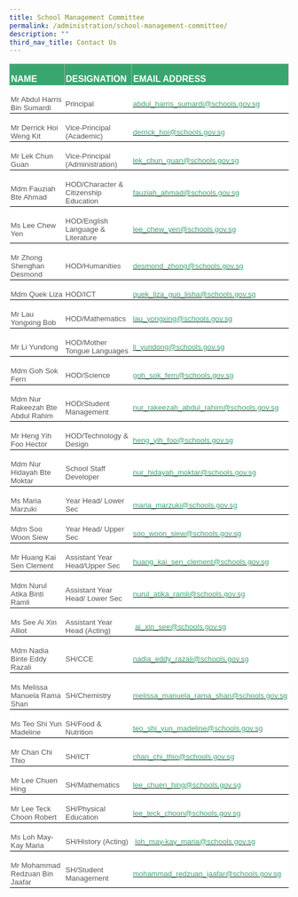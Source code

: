 ```yaml
---
title: School Management Committee
permalink: /administration/school-management-committee/
description: ""
third_nav_title: Contact Us
---
```

  
<table class="MsoNormalTable" border="1" cellspacing="0" cellpadding="0" width="605" style="background:white;border-collapse:collapse;mso-table-layout-alt:fixed;
 border:none;mso-border-alt:solid #AAAAAA .75pt;mso-yfti-tbllook:1184;
 mso-padding-alt:0in 0in 0in 0in"><tbody><tr style="mso-yfti-irow:0;mso-yfti-firstrow:yes"><td width="203" style="width:152.6pt;border:solid #AAAAAA 1.0pt;border-bottom:
  none;mso-border-top-alt:solid #AAAAAA .75pt;mso-border-left-alt:solid #AAAAAA .75pt;
  mso-border-right-alt:solid #AAAAAA .75pt;background:#3AA66F;padding:1.5pt 1.5pt 1.5pt 1.5pt"><p class="MsoNormal" style="margin-bottom:0in;line-height:normal"><b><span style="font-family:&quot;Arial&quot;,sans-serif;mso-fareast-font-family:&quot;Times New Roman&quot;;
  color:white;text-transform:uppercase">NAME</span></b></p></td><td width="174" style="width:130.5pt;border-top:solid #AAAAAA 1.0pt;border-left:
  none;border-bottom:none;border-right:solid #AAAAAA 1.0pt;mso-border-left-alt:
  solid #AAAAAA .75pt;mso-border-top-alt:solid #AAAAAA .75pt;mso-border-left-alt:
  solid #AAAAAA .75pt;mso-border-right-alt:solid #AAAAAA .75pt;background:#3AA66F;
  padding:1.5pt 1.5pt 1.5pt 1.5pt"><p class="MsoNormal" style="margin-bottom:0in;line-height:normal"><b><span style="font-family:&quot;Arial&quot;,sans-serif;mso-fareast-font-family:&quot;Times New Roman&quot;;
  color:white;text-transform:uppercase">DESIGNATION</span></b></p></td><td width="228" style="width:171.0pt;border-top:solid #AAAAAA 1.0pt;border-left:
  none;border-bottom:none;border-right:solid #AAAAAA 1.0pt;mso-border-left-alt:
  solid #AAAAAA .75pt;mso-border-top-alt:solid #AAAAAA .75pt;mso-border-left-alt:
  solid #AAAAAA .75pt;mso-border-right-alt:solid #AAAAAA .75pt;background:#3AA66F;
  padding:1.5pt 1.5pt 1.5pt 1.5pt"><p class="MsoNormal" style="margin-bottom:0in;line-height:normal"><b><span style="font-family:&quot;Arial&quot;,sans-serif;mso-fareast-font-family:&quot;Times New Roman&quot;;
  color:white;text-transform:uppercase">EMAIL ADDRESS</span></b></p></td></tr><tr style="mso-yfti-irow:1"><td width="203" style="width:152.6pt;border:none;border-bottom:solid black 1.0pt;
  mso-border-bottom-alt:solid black .5pt;padding:1.5pt 1.5pt 1.5pt 1.5pt"><p class="MsoNormal" style="margin-bottom:0in;line-height:normal"><span style="font-size:10.0pt;font-family:&quot;Arial&quot;,sans-serif;mso-fareast-font-family:
  &quot;Times New Roman&quot;;color:#565656">Mr Abdul Harris Bin Sumardi</span></p></td><td width="174" style="width:130.5pt;border:none;border-bottom:solid black 1.0pt;
  mso-border-bottom-alt:solid black .5pt;padding:1.5pt 1.5pt 1.5pt 1.5pt"><p class="MsoNormal" style="margin-bottom:0in;line-height:normal"><span style="font-size:10.0pt;font-family:&quot;Arial&quot;,sans-serif;mso-fareast-font-family:
  &quot;Times New Roman&quot;;color:#565656">Principal</span></p></td><td width="228" style="width:171.0pt;border:none;border-bottom:solid black 1.0pt;
  mso-border-bottom-alt:solid black .5pt;padding:1.5pt 1.5pt 1.5pt 1.5pt"><p class="MsoNormal" style="margin-bottom:0in;line-height:normal"><span style="font-size:10.0pt;color:black;mso-color-alt:windowtext"><a href="mailto:abdul_harris_sumardi@schools.gov.sg"><span style="font-family:
  &quot;Arial&quot;,sans-serif;mso-fareast-font-family:&quot;Times New Roman&quot;;color:#3AA66F">abdul_harris_sumardi@schools.gov.sg</span></a></span><span style="font-size:10.0pt;font-family:&quot;Arial&quot;,sans-serif;mso-fareast-font-family:
  &quot;Times New Roman&quot;;color:#565656"></span></p></td></tr><tr style="mso-yfti-irow:2"><td width="203" style="width:152.6pt;border:none;border-bottom:solid black 1.0pt;
  mso-border-top-alt:solid black .5pt;mso-border-top-alt:solid black .5pt;
  mso-border-bottom-alt:solid black .5pt;padding:1.5pt 1.5pt 1.5pt 1.5pt"><p class="MsoNormal" style="margin-bottom:0in;line-height:normal"><span style="font-size:10.0pt;font-family:&quot;Arial&quot;,sans-serif;mso-fareast-font-family:
  &quot;Times New Roman&quot;;color:#565656">Mr Derrick Hoi Weng Kit&nbsp;</span></p></td><td width="174" style="width:130.5pt;border:none;border-bottom:solid black 1.0pt;
  mso-border-top-alt:solid black .5pt;mso-border-top-alt:solid black .5pt;
  mso-border-bottom-alt:solid black .5pt;padding:1.5pt 1.5pt 1.5pt 1.5pt"><p class="MsoNormal" style="margin-bottom:0in;line-height:normal"><span style="font-size:10.0pt;font-family:&quot;Arial&quot;,sans-serif;mso-fareast-font-family:
  &quot;Times New Roman&quot;;color:#565656">Vice-Principal (Academic)</span></p></td><td width="228" style="width:171.0pt;border:none;border-bottom:solid black 1.0pt;
  mso-border-top-alt:solid black .5pt;mso-border-top-alt:solid black .5pt;
  mso-border-bottom-alt:solid black .5pt;padding:1.5pt 1.5pt 1.5pt 1.5pt"><p class="MsoNormal" style="margin-bottom:0in;line-height:normal"><span style="font-size:10.0pt;color:black;mso-color-alt:windowtext"><a href="mailto:derrick_hoi@schools.gov.sg"><span style="font-family:&quot;Arial&quot;,sans-serif;
  mso-fareast-font-family:&quot;Times New Roman&quot;;color:#3AA66F">derrick_hoi@schools.gov.sg</span></a></span><span style="font-size:10.0pt;font-family:&quot;Arial&quot;,sans-serif;mso-fareast-font-family:
  &quot;Times New Roman&quot;;color:#565656">&nbsp;</span></p></td></tr><tr style="mso-yfti-irow:3"><td width="203" style="width:152.6pt;border:none;border-bottom:solid black 1.0pt;
  mso-border-top-alt:solid black .5pt;mso-border-top-alt:solid black .5pt;
  mso-border-bottom-alt:solid black .5pt;padding:1.5pt 1.5pt 1.5pt 1.5pt"><p class="MsoNormal" style="margin-bottom:0in;line-height:normal"><span style="font-size:10.0pt;font-family:&quot;Arial&quot;,sans-serif;mso-fareast-font-family:
  &quot;Times New Roman&quot;;color:#565656">Mr Lek Chun Guan&nbsp;</span></p></td><td width="174" style="width:130.5pt;border:none;border-bottom:solid black 1.0pt;
  mso-border-top-alt:solid black .5pt;mso-border-top-alt:solid black .5pt;
  mso-border-bottom-alt:solid black .5pt;padding:1.5pt 1.5pt 1.5pt 1.5pt"><p class="MsoNormal" style="margin-bottom:0in;line-height:normal"><span style="font-size:10.0pt;font-family:&quot;Arial&quot;,sans-serif;mso-fareast-font-family:
  &quot;Times New Roman&quot;;color:#565656">Vice-Principal (Administration)</span></p></td><td width="228" style="width:171.0pt;border:none;border-bottom:solid black 1.0pt;
  mso-border-top-alt:solid black .5pt;mso-border-top-alt:solid black .5pt;
  mso-border-bottom-alt:solid black .5pt;padding:1.5pt 1.5pt 1.5pt 1.5pt"><p class="MsoNormal" style="margin-bottom:0in;line-height:normal"><span style="font-size:10.0pt;color:black;mso-color-alt:windowtext"><a href="mailto:lek_chun_guan@schools.gov.sg"><span style="font-family:&quot;Arial&quot;,sans-serif;
  mso-fareast-font-family:&quot;Times New Roman&quot;;color:#3AA66F">lek_chun_guan@schools.gov.sg</span></a></span><span style="font-size:10.0pt;font-family:&quot;Arial&quot;,sans-serif;mso-fareast-font-family:
  &quot;Times New Roman&quot;;color:#565656"></span></p></td></tr><tr style="mso-yfti-irow:4"><td width="203" style="width:152.6pt;border:none;border-bottom:solid black 1.0pt;
  mso-border-top-alt:solid black .5pt;mso-border-top-alt:solid black .5pt;
  mso-border-bottom-alt:solid black .5pt;padding:1.5pt 1.5pt 1.5pt 1.5pt"><p class="MsoNormal" style="margin-bottom:0in;line-height:normal"><span style="font-size:10.0pt;font-family:&quot;Arial&quot;,sans-serif;mso-fareast-font-family:
  &quot;Times New Roman&quot;;color:#565656">Mdm Fauziah Bte Ahmad</span></p></td><td width="174" style="width:130.5pt;border:none;border-bottom:solid black 1.0pt;
  mso-border-top-alt:solid black .5pt;mso-border-top-alt:solid black .5pt;
  mso-border-bottom-alt:solid black .5pt;padding:1.5pt 1.5pt 1.5pt 1.5pt"><p class="MsoNormal" style="margin-bottom:0in;line-height:normal"><span style="font-size:10.0pt;font-family:&quot;Arial&quot;,sans-serif;mso-fareast-font-family:
  &quot;Times New Roman&quot;;color:#565656">HOD/Character &amp; Citizenship Education</span></p></td><td width="228" style="width:171.0pt;border:none;border-bottom:solid black 1.0pt;
  mso-border-top-alt:solid black .5pt;mso-border-top-alt:solid black .5pt;
  mso-border-bottom-alt:solid black .5pt;padding:1.5pt 1.5pt 1.5pt 1.5pt"><p class="MsoNormal" style="margin-bottom:0in;line-height:normal"><span style="font-size:10.0pt;color:black;mso-color-alt:windowtext"><a href="mailto:fauziah_ahmad@schools.gov.sg"><span style="font-family:&quot;Arial&quot;,sans-serif;
  mso-fareast-font-family:&quot;Times New Roman&quot;;color:#3AA66F">fauziah_ahmad@schools.gov.sg</span></a></span><span style="font-size:10.0pt;font-family:&quot;Arial&quot;,sans-serif;mso-fareast-font-family:
  &quot;Times New Roman&quot;;color:#565656"></span></p></td></tr><tr style="mso-yfti-irow:5"><td width="203" style="width:152.6pt;border:none;border-bottom:solid black 1.0pt;
  mso-border-top-alt:solid black .5pt;mso-border-top-alt:solid black .5pt;
  mso-border-bottom-alt:solid black .5pt;padding:1.5pt 1.5pt 1.5pt 1.5pt"><p class="MsoNormal" style="margin-bottom:0in;line-height:normal"><span style="font-size:10.0pt;font-family:&quot;Arial&quot;,sans-serif;mso-fareast-font-family:
  &quot;Times New Roman&quot;;color:#565656">Ms Lee Chew Yen</span></p></td><td width="174" style="width:130.5pt;border:none;border-bottom:solid black 1.0pt;
  mso-border-top-alt:solid black .5pt;mso-border-top-alt:solid black .5pt;
  mso-border-bottom-alt:solid black .5pt;padding:1.5pt 1.5pt 1.5pt 1.5pt"><p class="MsoNormal" style="margin-bottom:0in;line-height:normal"><span style="font-size:10.0pt;font-family:&quot;Arial&quot;,sans-serif;mso-fareast-font-family:
  &quot;Times New Roman&quot;;color:#565656">HOD/English Language &amp; Literature</span></p></td><td width="228" style="width:171.0pt;border:none;border-bottom:solid black 1.0pt;
  mso-border-top-alt:solid black .5pt;mso-border-top-alt:solid black .5pt;
  mso-border-bottom-alt:solid black .5pt;padding:1.5pt 1.5pt 1.5pt 1.5pt"><p class="MsoNormal" style="margin-bottom:0in;line-height:normal"><span style="font-size:10.0pt;color:black;mso-color-alt:windowtext"><a href="mailto:lee_chew_yen@schools.gov.sg"><span style="font-family:&quot;Arial&quot;,sans-serif;
  mso-fareast-font-family:&quot;Times New Roman&quot;;color:#3AA66F">lee_chew_yen@schools.gov.sg</span></a></span><span style="font-size:10.0pt;font-family:&quot;Arial&quot;,sans-serif;mso-fareast-font-family:
  &quot;Times New Roman&quot;;color:#565656"></span></p></td></tr><tr style="mso-yfti-irow:6"><td width="203" style="width:152.6pt;border:none;border-bottom:solid black 1.0pt;
  mso-border-top-alt:solid black .5pt;mso-border-top-alt:solid black .5pt;
  mso-border-bottom-alt:solid black .5pt;padding:1.5pt 1.5pt 1.5pt 1.5pt"><p class="MsoNormal" style="margin-bottom:0in;line-height:normal"><span style="font-size:10.0pt;font-family:&quot;Arial&quot;,sans-serif;mso-fareast-font-family:
  &quot;Times New Roman&quot;;color:#565656">Mr Zhong Shenghan Desmond</span></p></td><td width="174" style="width:130.5pt;border:none;border-bottom:solid black 1.0pt;
  mso-border-top-alt:solid black .5pt;mso-border-top-alt:solid black .5pt;
  mso-border-bottom-alt:solid black .5pt;padding:1.5pt 1.5pt 1.5pt 1.5pt"><p class="MsoNormal" style="margin-bottom:0in;line-height:normal"><span style="font-size:10.0pt;font-family:&quot;Arial&quot;,sans-serif;mso-fareast-font-family:
  &quot;Times New Roman&quot;;color:#565656">HOD/Humanities</span></p></td><td width="228" style="width:171.0pt;border:none;border-bottom:solid black 1.0pt;
  mso-border-top-alt:solid black .5pt;mso-border-top-alt:solid black .5pt;
  mso-border-bottom-alt:solid black .5pt;padding:1.5pt 1.5pt 1.5pt 1.5pt"><p class="MsoNormal" style="margin-bottom:0in;line-height:normal"><span style="font-size:10.0pt;color:black;mso-color-alt:windowtext"><a href="mailto:desmond_zhong@schools.gov.sg"><span style="font-family:&quot;Arial&quot;,sans-serif;
  mso-fareast-font-family:&quot;Times New Roman&quot;;color:#3AA66F">desmond_zhong@schools.gov.sg</span></a></span><span style="font-size:10.0pt;font-family:&quot;Arial&quot;,sans-serif;mso-fareast-font-family:
  &quot;Times New Roman&quot;;color:#565656"></span></p></td></tr><tr style="mso-yfti-irow:7"><td width="203" style="width:152.6pt;border:none;border-bottom:solid black 1.0pt;
  mso-border-top-alt:solid black .5pt;mso-border-top-alt:solid black .5pt;
  mso-border-bottom-alt:solid black .5pt;padding:1.5pt 1.5pt 1.5pt 1.5pt"><p class="MsoNormal" style="margin-bottom:0in;line-height:normal"><span style="font-size:10.0pt;font-family:&quot;Arial&quot;,sans-serif;mso-fareast-font-family:
  &quot;Times New Roman&quot;;color:#565656">Mdm Quek Liza</span></p></td><td width="174" style="width:130.5pt;border:none;border-bottom:solid black 1.0pt;
  mso-border-top-alt:solid black .5pt;mso-border-top-alt:solid black .5pt;
  mso-border-bottom-alt:solid black .5pt;padding:1.5pt 1.5pt 1.5pt 1.5pt"><p class="MsoNormal" style="margin-bottom:0in;line-height:normal"><span style="font-size:10.0pt;font-family:&quot;Arial&quot;,sans-serif;mso-fareast-font-family:
  &quot;Times New Roman&quot;;color:#565656">HOD/ICT</span></p></td><td width="228" style="width:171.0pt;border:none;border-bottom:solid black 1.0pt;
  mso-border-top-alt:solid black .5pt;mso-border-top-alt:solid black .5pt;
  mso-border-bottom-alt:solid black .5pt;padding:1.5pt 1.5pt 1.5pt 1.5pt"><p class="MsoNormal" style="margin-bottom:0in;line-height:normal"><span style="font-size:10.0pt;color:black;mso-color-alt:windowtext"><a href="mailto:quek_liza_guo_lisha@schools.gov.sg"><span style="font-family:
  &quot;Arial&quot;,sans-serif;mso-fareast-font-family:&quot;Times New Roman&quot;;color:#3AA66F">quek_liza_guo_lisha@schools.gov.sg</span></a></span><span style="font-size:10.0pt;font-family:&quot;Arial&quot;,sans-serif;mso-fareast-font-family:
  &quot;Times New Roman&quot;;color:#565656"></span></p></td></tr><tr style="mso-yfti-irow:8"><td width="203" style="width:152.6pt;border:none;border-bottom:solid black 1.0pt;
  mso-border-top-alt:solid black .5pt;mso-border-top-alt:solid black .5pt;
  mso-border-bottom-alt:solid black .5pt;padding:1.5pt 1.5pt 1.5pt 1.5pt"><p class="MsoNormal" style="margin-bottom:0in;line-height:normal"><span style="font-size:10.0pt;font-family:&quot;Arial&quot;,sans-serif;mso-fareast-font-family:
  &quot;Times New Roman&quot;;color:#565656">Mr Lau Yongxing&nbsp;Bob</span></p></td><td width="174" style="width:130.5pt;border:none;border-bottom:solid black 1.0pt;
  mso-border-top-alt:solid black .5pt;mso-border-top-alt:solid black .5pt;
  mso-border-bottom-alt:solid black .5pt;padding:1.5pt 1.5pt 1.5pt 1.5pt"><p class="MsoNormal" style="margin-bottom:0in;line-height:normal"><span style="font-size:10.0pt;font-family:&quot;Arial&quot;,sans-serif;mso-fareast-font-family:
  &quot;Times New Roman&quot;;color:#565656">HOD/Mathematics</span></p></td><td width="228" style="width:171.0pt;border:none;border-bottom:solid black 1.0pt;
  mso-border-top-alt:solid black .5pt;mso-border-top-alt:solid black .5pt;
  mso-border-bottom-alt:solid black .5pt;padding:1.5pt 1.5pt 1.5pt 1.5pt"><p class="MsoNormal" style="margin-bottom:0in;line-height:normal"><span style="font-size:10.0pt;color:black;mso-color-alt:windowtext"><a href="mailto:lau_yongxing@schools.gov.sg"><span style="font-family:&quot;Arial&quot;,sans-serif;
  mso-fareast-font-family:&quot;Times New Roman&quot;;color:#3AA66F">lau_yongxing@schools.gov.sg</span></a></span><span style="font-size:10.0pt;font-family:&quot;Arial&quot;,sans-serif;mso-fareast-font-family:
  &quot;Times New Roman&quot;;color:#565656"></span></p></td></tr><tr style="mso-yfti-irow:9"><td width="203" style="width:152.6pt;border:none;border-bottom:solid black 1.0pt;
  mso-border-top-alt:solid black .5pt;mso-border-top-alt:solid black .5pt;
  mso-border-bottom-alt:solid black .5pt;padding:1.5pt 1.5pt 1.5pt 1.5pt"><p class="MsoNormal" style="margin-bottom:0in;line-height:normal"><span style="font-size:10.0pt;font-family:&quot;Arial&quot;,sans-serif;mso-fareast-font-family:
  &quot;Times New Roman&quot;;color:#565656">Mr Li Yundong</span></p></td><td width="174" style="width:130.5pt;border:none;border-bottom:solid black 1.0pt;
  mso-border-top-alt:solid black .5pt;mso-border-top-alt:solid black .5pt;
  mso-border-bottom-alt:solid black .5pt;padding:1.5pt 1.5pt 1.5pt 1.5pt"><p class="MsoNormal" style="margin-bottom:0in;line-height:normal"><span style="font-size:10.0pt;font-family:&quot;Arial&quot;,sans-serif;mso-fareast-font-family:
  &quot;Times New Roman&quot;;color:#565656">HOD/Mother Tongue Languages</span></p></td><td width="228" style="width:171.0pt;border:none;border-bottom:solid black 1.0pt;
  mso-border-top-alt:solid black .5pt;mso-border-top-alt:solid black .5pt;
  mso-border-bottom-alt:solid black .5pt;padding:1.5pt 1.5pt 1.5pt 1.5pt"><p class="MsoNormal" style="margin-bottom:0in;line-height:normal"><span style="font-size:10.0pt;color:black;mso-color-alt:windowtext"><a href="mailto:li_yundong@schools.gov.sg"><span style="font-family:&quot;Arial&quot;,sans-serif;
  mso-fareast-font-family:&quot;Times New Roman&quot;;color:#3AA66F">li_yundong@schools.gov.sg</span></a></span><span style="font-size:10.0pt;font-family:&quot;Arial&quot;,sans-serif;mso-fareast-font-family:
  &quot;Times New Roman&quot;;color:#565656"></span></p></td></tr><tr style="mso-yfti-irow:10"><td width="203" style="width:152.6pt;border:none;border-bottom:solid black 1.0pt;
  mso-border-top-alt:solid black .5pt;mso-border-top-alt:solid black .5pt;
  mso-border-bottom-alt:solid black .5pt;padding:1.5pt 1.5pt 1.5pt 1.5pt"><p class="MsoNormal" style="margin-bottom:0in;line-height:normal"><span style="font-size:10.0pt;font-family:&quot;Arial&quot;,sans-serif;mso-fareast-font-family:
  &quot;Times New Roman&quot;;color:#565656">Mdm Goh Sok Fern</span></p></td><td width="174" style="width:130.5pt;border:none;border-bottom:solid black 1.0pt;
  mso-border-top-alt:solid black .5pt;mso-border-top-alt:solid black .5pt;
  mso-border-bottom-alt:solid black .5pt;padding:1.5pt 1.5pt 1.5pt 1.5pt"><p class="MsoNormal" style="margin-bottom:0in;line-height:normal"><span style="font-size:10.0pt;font-family:&quot;Arial&quot;,sans-serif;mso-fareast-font-family:
  &quot;Times New Roman&quot;;color:#565656">HOD/Science</span></p></td><td width="228" style="width:171.0pt;border:none;border-bottom:solid black 1.0pt;
  mso-border-top-alt:solid black .5pt;mso-border-top-alt:solid black .5pt;
  mso-border-bottom-alt:solid black .5pt;padding:1.5pt 1.5pt 1.5pt 1.5pt"><p class="MsoNormal" style="margin-bottom:0in;line-height:normal"><span style="font-size:10.0pt;color:black;mso-color-alt:windowtext"><a href="mailto:goh_sok_fern@schools.gov.sg"><span style="font-family:&quot;Arial&quot;,sans-serif;
  mso-fareast-font-family:&quot;Times New Roman&quot;;color:#3AA66F">goh_sok_fern@schools.gov.sg</span></a></span><span style="font-size:10.0pt;font-family:&quot;Arial&quot;,sans-serif;mso-fareast-font-family:
  &quot;Times New Roman&quot;;color:#565656"></span></p></td></tr><tr style="mso-yfti-irow:11"><td width="203" style="width:152.6pt;border:none;border-bottom:solid black 1.0pt;
  mso-border-top-alt:solid black .5pt;mso-border-top-alt:solid black .5pt;
  mso-border-bottom-alt:solid black .5pt;padding:1.5pt 1.5pt 1.5pt 1.5pt"><p class="MsoNormal" style="margin-bottom:0in;line-height:normal"><span style="font-size:10.0pt;font-family:&quot;Arial&quot;,sans-serif;mso-fareast-font-family:
  &quot;Times New Roman&quot;;color:#565656">Mdm Nur Rakeezah Bte Abdul Rahim</span></p></td><td width="174" style="width:130.5pt;border:none;border-bottom:solid black 1.0pt;
  mso-border-top-alt:solid black .5pt;mso-border-top-alt:solid black .5pt;
  mso-border-bottom-alt:solid black .5pt;padding:1.5pt 1.5pt 1.5pt 1.5pt"><p class="MsoNormal" style="margin-bottom:0in;line-height:normal"><span style="font-size:10.0pt;font-family:&quot;Arial&quot;,sans-serif;mso-fareast-font-family:
  &quot;Times New Roman&quot;;color:#565656">HOD/Student Management</span></p></td><td width="228" style="width:171.0pt;border:none;border-bottom:solid black 1.0pt;
  mso-border-top-alt:solid black .5pt;mso-border-top-alt:solid black .5pt;
  mso-border-bottom-alt:solid black .5pt;padding:1.5pt 1.5pt 1.5pt 1.5pt"><p class="MsoNormal" style="margin-bottom:0in;line-height:normal"><span style="font-size:10.0pt;color:black;mso-color-alt:windowtext"><a href="mailto:nur_rakeezah_abdul_rahim@schools.gov.sg"><span style="font-family:
  &quot;Arial&quot;,sans-serif;mso-fareast-font-family:&quot;Times New Roman&quot;;color:#3AA66F">nur_rakeezah_abdul_rahim@schools.gov.sg</span></a></span><span style="font-size:10.0pt;font-family:&quot;Arial&quot;,sans-serif;mso-fareast-font-family:
  &quot;Times New Roman&quot;;color:#565656"></span></p></td></tr><tr style="mso-yfti-irow:12"><td width="203" style="width:152.6pt;border:none;border-bottom:solid black 1.0pt;
  mso-border-top-alt:solid black .5pt;mso-border-top-alt:solid black .5pt;
  mso-border-bottom-alt:solid black .5pt;padding:1.5pt 1.5pt 1.5pt 1.5pt"><p class="MsoNormal" style="margin-bottom:0in;line-height:normal"><span style="font-size:10.0pt;font-family:&quot;Arial&quot;,sans-serif;mso-fareast-font-family:
  &quot;Times New Roman&quot;;color:#565656">Mr Heng Yih Foo Hector</span></p></td><td width="174" style="width:130.5pt;border:none;border-bottom:solid black 1.0pt;
  mso-border-top-alt:solid black .5pt;mso-border-top-alt:solid black .5pt;
  mso-border-bottom-alt:solid black .5pt;padding:1.5pt 1.5pt 1.5pt 1.5pt"><p class="MsoNormal" style="margin-bottom:0in;line-height:normal"><span style="font-size:10.0pt;font-family:&quot;Arial&quot;,sans-serif;mso-fareast-font-family:
  &quot;Times New Roman&quot;;color:#565656">HOD/Technology &amp; Design</span></p></td><td width="228" style="width:171.0pt;border:none;border-bottom:solid black 1.0pt;
  mso-border-top-alt:solid black .5pt;mso-border-top-alt:solid black .5pt;
  mso-border-bottom-alt:solid black .5pt;padding:1.5pt 1.5pt 1.5pt 1.5pt"><p class="MsoNormal" style="margin-bottom:0in;line-height:normal"><span style="font-size:10.0pt;color:black;mso-color-alt:windowtext"><a href="mailto:heng_yih_foo@schools.gov.sg"><span style="font-family:&quot;Arial&quot;,sans-serif;
  mso-fareast-font-family:&quot;Times New Roman&quot;;color:#3AA66F">heng_yih_foo@schools.gov.sg</span></a></span><span style="font-size:10.0pt;font-family:&quot;Arial&quot;,sans-serif;mso-fareast-font-family:
  &quot;Times New Roman&quot;;color:#565656"></span></p></td></tr><tr style="mso-yfti-irow:13"><td width="203" style="width:152.6pt;border:none;border-bottom:solid black 1.0pt;
  mso-border-top-alt:solid black .5pt;mso-border-top-alt:solid black .5pt;
  mso-border-bottom-alt:solid black .5pt;padding:1.5pt 1.5pt 1.5pt 1.5pt"><p class="MsoNormal" style="margin-bottom:0in;line-height:normal"><span style="font-size:10.0pt;font-family:&quot;Arial&quot;,sans-serif;mso-fareast-font-family:
  &quot;Times New Roman&quot;;color:#565656">Mdm Nur Hidayah Bte Moktar&nbsp;</span></p></td><td width="174" style="width:130.5pt;border:none;border-bottom:solid black 1.0pt;
  mso-border-top-alt:solid black .5pt;mso-border-top-alt:solid black .5pt;
  mso-border-bottom-alt:solid black .5pt;padding:1.5pt 1.5pt 1.5pt 1.5pt"><p class="MsoNormal" style="margin-bottom:0in;line-height:normal"><span style="font-size:10.0pt;font-family:&quot;Arial&quot;,sans-serif;mso-fareast-font-family:
  &quot;Times New Roman&quot;;color:#565656">School Staff Developer</span></p></td><td width="228" style="width:171.0pt;border:none;border-bottom:solid black 1.0pt;
  mso-border-top-alt:solid black .5pt;mso-border-top-alt:solid black .5pt;
  mso-border-bottom-alt:solid black .5pt;padding:1.5pt 1.5pt 1.5pt 1.5pt"><p class="MsoNormal" style="margin-bottom:0in;line-height:normal"><span style="font-size:10.0pt;color:black;mso-color-alt:windowtext"><a href="mailto:nur_hidayah_moktar@schools.gov.sg"><span style="font-family:
  &quot;Arial&quot;,sans-serif;mso-fareast-font-family:&quot;Times New Roman&quot;;color:#3AA66F">nur_hidayah_moktar@schools.gov.sg</span></a></span><span style="font-size:10.0pt;font-family:&quot;Arial&quot;,sans-serif;mso-fareast-font-family:
  &quot;Times New Roman&quot;;color:#565656">&nbsp;</span></p></td></tr><tr style="mso-yfti-irow:14"><td width="203" style="width:152.6pt;border:none;border-bottom:solid black 1.0pt;
  mso-border-top-alt:solid black .5pt;mso-border-top-alt:solid black .5pt;
  mso-border-bottom-alt:solid black .5pt;padding:1.5pt 1.5pt 1.5pt 1.5pt"><p class="MsoNormal" style="margin-bottom:0in;line-height:normal"><span style="font-size:10.0pt;font-family:&quot;Arial&quot;,sans-serif;mso-fareast-font-family:
  &quot;Times New Roman&quot;;color:#565656">Ms Maria Marzuki</span></p></td><td width="174" style="width:130.5pt;border:none;border-bottom:solid black 1.0pt;
  mso-border-top-alt:solid black .5pt;mso-border-top-alt:solid black .5pt;
  mso-border-bottom-alt:solid black .5pt;padding:1.5pt 1.5pt 1.5pt 1.5pt"><p class="MsoNormal" style="margin-bottom:0in;line-height:normal"><span style="font-size:10.0pt;font-family:&quot;Arial&quot;,sans-serif;mso-fareast-font-family:
  &quot;Times New Roman&quot;;color:#565656">Year Head/ Lower Sec</span></p></td><td width="228" style="width:171.0pt;border:none;border-bottom:solid black 1.0pt;
  mso-border-top-alt:solid black .5pt;mso-border-top-alt:solid black .5pt;
  mso-border-bottom-alt:solid black .5pt;padding:1.5pt 1.5pt 1.5pt 1.5pt"><p class="MsoNormal" style="margin-bottom:0in;line-height:normal"><span style="font-size:10.0pt;color:black;mso-color-alt:windowtext"><a href="mailto:maria_marzuki@schools.gov.sg"><span style="font-family:&quot;Arial&quot;,sans-serif;
  mso-fareast-font-family:&quot;Times New Roman&quot;;color:#3AA66F">maria_marzuki@schools.gov.sg</span></a></span><span style="font-size:10.0pt;font-family:&quot;Arial&quot;,sans-serif;mso-fareast-font-family:
  &quot;Times New Roman&quot;;color:#565656"></span></p></td></tr><tr style="mso-yfti-irow:15"><td width="203" style="width:152.6pt;border:none;border-bottom:solid black 1.0pt;
  mso-border-top-alt:solid black .5pt;mso-border-top-alt:solid black .5pt;
  mso-border-bottom-alt:solid black .5pt;padding:1.5pt 1.5pt 1.5pt 1.5pt"><p class="MsoNormal" style="margin-bottom:0in;line-height:normal"><span style="font-size:10.0pt;font-family:&quot;Arial&quot;,sans-serif;mso-fareast-font-family:
  &quot;Times New Roman&quot;;color:#565656">Mdm Soo Woon Siew</span></p></td><td width="174" style="width:130.5pt;border:none;border-bottom:solid black 1.0pt;
  mso-border-top-alt:solid black .5pt;mso-border-top-alt:solid black .5pt;
  mso-border-bottom-alt:solid black .5pt;padding:1.5pt 1.5pt 1.5pt 1.5pt"><p class="MsoNormal" style="margin-bottom:0in;line-height:normal"><span style="font-size:10.0pt;font-family:&quot;Arial&quot;,sans-serif;mso-fareast-font-family:
  &quot;Times New Roman&quot;;color:#565656">Year Head/ Upper Sec</span></p></td><td width="228" style="width:171.0pt;border:none;border-bottom:solid black 1.0pt;
  mso-border-top-alt:solid black .5pt;mso-border-top-alt:solid black .5pt;
  mso-border-bottom-alt:solid black .5pt;padding:1.5pt 1.5pt 1.5pt 1.5pt"><p class="MsoNormal" style="margin-bottom:0in;line-height:normal"><span style="font-size:10.0pt;color:black;mso-color-alt:windowtext"><a href="mailto:soo_woon_siew@schools.gov.sg"><span style="font-family:&quot;Arial&quot;,sans-serif;
  mso-fareast-font-family:&quot;Times New Roman&quot;;color:#3AA66F">soo_woon_siew@schools.gov.sg</span></a></span><span style="font-size:10.0pt;font-family:&quot;Arial&quot;,sans-serif;mso-fareast-font-family:
  &quot;Times New Roman&quot;;color:#565656"></span></p></td></tr><tr style="mso-yfti-irow:16"><td width="203" style="width:152.6pt;border:none;border-bottom:solid black 1.0pt;
  mso-border-top-alt:solid black .5pt;mso-border-top-alt:solid black .5pt;
  mso-border-bottom-alt:solid black .5pt;padding:1.5pt 1.5pt 1.5pt 1.5pt"><p class="MsoNormal" style="margin-bottom:0in;line-height:normal"><span style="font-size:10.0pt;font-family:&quot;Arial&quot;,sans-serif;mso-fareast-font-family:
  &quot;Times New Roman&quot;;color:#565656">Mr Huang Kai Sen Clement</span></p></td><td width="174" style="width:130.5pt;border:none;border-bottom:solid black 1.0pt;
  mso-border-top-alt:solid black .5pt;mso-border-top-alt:solid black .5pt;
  mso-border-bottom-alt:solid black .5pt;padding:1.5pt 1.5pt 1.5pt 1.5pt"><p class="MsoNormal" style="margin-bottom:0in;line-height:normal"><span style="font-size:10.0pt;font-family:&quot;Arial&quot;,sans-serif;mso-fareast-font-family:
  &quot;Times New Roman&quot;;color:#565656">Assistant Year Head/Upper Sec</span></p></td><td width="228" style="width:171.0pt;border:none;border-bottom:solid black 1.0pt;
  mso-border-top-alt:solid black .5pt;mso-border-top-alt:solid black .5pt;
  mso-border-bottom-alt:solid black .5pt;padding:1.5pt 1.5pt 1.5pt 1.5pt"><p class="MsoNormal" style="margin-bottom:0in;line-height:normal"><span style="font-size:10.0pt;color:black;mso-color-alt:windowtext"><a href="mailto:huang_kai_sen_clement@schools.gov.sg"><span style="font-family:
  &quot;Arial&quot;,sans-serif;mso-fareast-font-family:&quot;Times New Roman&quot;;color:#3AA66F">huang_kai_sen_clement@schools.gov.sg</span></a></span><span style="font-size:10.0pt;font-family:&quot;Arial&quot;,sans-serif;mso-fareast-font-family:
  &quot;Times New Roman&quot;;color:#565656"></span></p></td></tr><tr style="mso-yfti-irow:17"><td width="203" style="width:152.6pt;border:none;border-bottom:solid black 1.0pt;
  mso-border-top-alt:solid black .5pt;mso-border-top-alt:solid black .5pt;
  mso-border-bottom-alt:solid black .5pt;padding:1.5pt 1.5pt 1.5pt 1.5pt"><p class="MsoNormal" style="margin-bottom:0in;line-height:normal"><span style="font-size:10.0pt;font-family:&quot;Arial&quot;,sans-serif;mso-fareast-font-family:
  &quot;Times New Roman&quot;;color:#565656">Mdm Nurul Atika Binti Ramli</span></p></td><td width="174" style="width:130.5pt;border:none;border-bottom:solid black 1.0pt;
  mso-border-top-alt:solid black .5pt;mso-border-top-alt:solid black .5pt;
  mso-border-bottom-alt:solid black .5pt;padding:1.5pt 1.5pt 1.5pt 1.5pt"><p class="MsoNormal" style="margin-bottom:0in;line-height:normal"><span style="font-size:10.0pt;font-family:&quot;Arial&quot;,sans-serif;mso-fareast-font-family:
  &quot;Times New Roman&quot;;color:#565656">Assistant Year Head/ Lower Sec</span></p></td><td width="228" style="width:171.0pt;border:none;border-bottom:solid black 1.0pt;
  mso-border-top-alt:solid black .5pt;mso-border-top-alt:solid black .5pt;
  mso-border-bottom-alt:solid black .5pt;padding:1.5pt 1.5pt 1.5pt 1.5pt"><p class="MsoNormal" style="margin-bottom:0in;line-height:normal"><span style="font-size:10.0pt;color:black;mso-color-alt:windowtext"><a href="mailto:nurul_atika_ramli@schools.gov.sg"><span style="font-family:&quot;Arial&quot;,sans-serif;
  mso-fareast-font-family:&quot;Times New Roman&quot;;color:#3AA66F">nurul_atika_ramli@schools.gov.sg</span></a></span><span style="font-size:10.0pt;font-family:&quot;Arial&quot;,sans-serif;mso-fareast-font-family:
  &quot;Times New Roman&quot;;color:#565656"></span></p></td></tr><tr style="mso-yfti-irow:18"><td width="203" style="width:152.6pt;border:none;border-bottom:solid black 1.0pt;
  mso-border-top-alt:solid black .5pt;mso-border-top-alt:solid black .5pt;
  mso-border-bottom-alt:solid black .5pt;padding:1.5pt 1.5pt 1.5pt 1.5pt"><p class="MsoNormal" style="margin-bottom:0in;line-height:normal"><span style="font-size:10.0pt;font-family:&quot;Arial&quot;,sans-serif;mso-fareast-font-family:
  &quot;Times New Roman&quot;;color:#565656">Ms See Ai Xin Alliot</span></p></td><td width="174" style="width:130.5pt;border:none;border-bottom:solid black 1.0pt;
  mso-border-top-alt:solid black .5pt;mso-border-top-alt:solid black .5pt;
  mso-border-bottom-alt:solid black .5pt;padding:1.5pt 1.5pt 1.5pt 1.5pt"><p class="MsoNormal" style="margin-bottom:0in;line-height:normal"><span style="font-size:10.0pt;font-family:&quot;Arial&quot;,sans-serif;mso-fareast-font-family:
  &quot;Times New Roman&quot;;color:#565656">Assistant Year Head (Acting)</span></p></td><td width="228" style="width:171.0pt;border:none;border-bottom:solid black 1.0pt;
  mso-border-top-alt:solid black .5pt;mso-border-top-alt:solid black .5pt;
  mso-border-bottom-alt:solid black .5pt;padding:1.5pt 1.5pt 1.5pt 1.5pt"><p class="MsoNormal" style="margin-bottom:0in;line-height:normal"><span style="font-size:10.0pt;font-family:&quot;Arial&quot;,sans-serif;mso-fareast-font-family:
  &quot;Times New Roman&quot;;color:#565656">&nbsp;</span><span style="font-size:10.0pt;
  color:black;mso-color-alt:windowtext"><a href="mailto:ai_xin_see@schools.gov.sg"><span style="font-family:&quot;Arial&quot;,sans-serif;
  mso-fareast-font-family:&quot;Times New Roman&quot;;color:#3AA66F">ai_xin_see@schools.gov.sg</span></a></span><span style="font-size:10.0pt;font-family:&quot;Arial&quot;,sans-serif;mso-fareast-font-family:
  &quot;Times New Roman&quot;;color:#565656"></span></p></td></tr><tr style="mso-yfti-irow:19"><td width="203" style="width:152.6pt;border:none;border-bottom:solid black 1.0pt;
  mso-border-top-alt:solid black .5pt;mso-border-top-alt:solid black .5pt;
  mso-border-bottom-alt:solid black .5pt;padding:1.5pt 1.5pt 1.5pt 1.5pt"><p class="MsoNormal" style="margin-bottom:0in;line-height:normal"><span style="font-size:10.0pt;font-family:&quot;Arial&quot;,sans-serif;mso-fareast-font-family:
  &quot;Times New Roman&quot;;color:#565656">Mdm Nadia Binte Eddy Razali</span></p></td><td width="174" style="width:130.5pt;border:none;border-bottom:solid black 1.0pt;
  mso-border-top-alt:solid black .5pt;mso-border-top-alt:solid black .5pt;
  mso-border-bottom-alt:solid black .5pt;padding:1.5pt 1.5pt 1.5pt 1.5pt"><p class="MsoNormal" style="margin-bottom:0in;line-height:normal"><span style="font-size:10.0pt;font-family:&quot;Arial&quot;,sans-serif;mso-fareast-font-family:
  &quot;Times New Roman&quot;;color:#565656">SH/CCE</span></p></td><td width="228" style="width:171.0pt;border:none;border-bottom:solid black 1.0pt;
  mso-border-top-alt:solid black .5pt;mso-border-top-alt:solid black .5pt;
  mso-border-bottom-alt:solid black .5pt;padding:1.5pt 1.5pt 1.5pt 1.5pt"><p class="MsoNormal" style="margin-bottom:0in;line-height:normal"><span style="font-size:10.0pt;color:black;mso-color-alt:windowtext"><a href="mailto:nadia_eddy_razali@schools.gov.sg"><span style="font-family:&quot;Arial&quot;,sans-serif;
  mso-fareast-font-family:&quot;Times New Roman&quot;;color:#3AA66F">nadia_eddy_razali@schools.gov.sg</span></a></span><span style="font-size:10.0pt;font-family:&quot;Arial&quot;,sans-serif;mso-fareast-font-family:
  &quot;Times New Roman&quot;;color:#565656"></span></p></td></tr><tr style="mso-yfti-irow:20"><td width="203" style="width:152.6pt;border:none;border-bottom:solid black 1.0pt;
  mso-border-top-alt:solid black .5pt;mso-border-top-alt:solid black .5pt;
  mso-border-bottom-alt:solid black .5pt;padding:1.5pt 1.5pt 1.5pt 1.5pt"><p class="MsoNormal" style="margin-bottom:0in;line-height:normal"><span style="font-size:10.0pt;font-family:&quot;Arial&quot;,sans-serif;mso-fareast-font-family:
  &quot;Times New Roman&quot;;color:#565656">Ms Melissa Manuela Rama Shan</span></p></td><td width="174" style="width:130.5pt;border:none;border-bottom:solid black 1.0pt;
  mso-border-top-alt:solid black .5pt;mso-border-top-alt:solid black .5pt;
  mso-border-bottom-alt:solid black .5pt;padding:1.5pt 1.5pt 1.5pt 1.5pt"><p class="MsoNormal" style="margin-bottom:0in;line-height:normal"><span style="font-size:10.0pt;font-family:&quot;Arial&quot;,sans-serif;mso-fareast-font-family:
  &quot;Times New Roman&quot;;color:#565656">SH/Chemistry</span></p></td><td width="228" style="width:171.0pt;border:none;border-bottom:solid black 1.0pt;
  mso-border-top-alt:solid black .5pt;mso-border-top-alt:solid black .5pt;
  mso-border-bottom-alt:solid black .5pt;padding:1.5pt 1.5pt 1.5pt 1.5pt"><p class="MsoNormal" style="margin-bottom:0in;line-height:normal"><span style="font-size:10.0pt;color:black;mso-color-alt:windowtext"><a href="mailto:melissa_manuela_rama_shan@schools.gov.sg"><span style="font-family:&quot;Arial&quot;,sans-serif;mso-fareast-font-family:&quot;Times New Roman&quot;;
  color:#3AA66F">melissa_manuela_rama_shan@schools.gov.sg</span></a></span><span style="font-size:10.0pt;font-family:&quot;Arial&quot;,sans-serif;mso-fareast-font-family:
  &quot;Times New Roman&quot;;color:#565656"></span></p></td></tr><tr style="mso-yfti-irow:21"><td width="203" style="width:152.6pt;border:none;border-bottom:solid black 1.0pt;
  mso-border-top-alt:solid black .5pt;mso-border-top-alt:solid black .5pt;
  mso-border-bottom-alt:solid black .5pt;padding:1.5pt 1.5pt 1.5pt 1.5pt"><p class="MsoNormal" style="margin-bottom:0in;line-height:normal"><span style="font-size:10.0pt;font-family:&quot;Arial&quot;,sans-serif;mso-fareast-font-family:
  &quot;Times New Roman&quot;;color:#565656">Ms Teo Shi Yun Madeline</span></p></td><td width="174" style="width:130.5pt;border:none;border-bottom:solid black 1.0pt;
  mso-border-top-alt:solid black .5pt;mso-border-top-alt:solid black .5pt;
  mso-border-bottom-alt:solid black .5pt;padding:1.5pt 1.5pt 1.5pt 1.5pt"><p class="MsoNormal" style="margin-bottom:0in;line-height:normal"><span style="font-size:10.0pt;font-family:&quot;Arial&quot;,sans-serif;mso-fareast-font-family:
  &quot;Times New Roman&quot;;color:#565656">SH/Food &amp; Nutrition</span></p></td><td width="228" style="width:171.0pt;border:none;border-bottom:solid black 1.0pt;
  mso-border-top-alt:solid black .5pt;mso-border-top-alt:solid black .5pt;
  mso-border-bottom-alt:solid black .5pt;padding:1.5pt 1.5pt 1.5pt 1.5pt"><p class="MsoNormal" style="margin-bottom:0in;line-height:normal"><span style="font-size:10.0pt;color:black;mso-color-alt:windowtext"><a href="mailto:teo_shi_yun_madeline@schools.gov.sg"><span style="font-family:
  &quot;Arial&quot;,sans-serif;mso-fareast-font-family:&quot;Times New Roman&quot;;color:#3AA66F">teo_shi_yun_madeline@schools.gov.sg</span></a></span><span style="font-size:10.0pt;font-family:&quot;Arial&quot;,sans-serif;mso-fareast-font-family:
  &quot;Times New Roman&quot;;color:#565656"></span></p></td></tr><tr style="mso-yfti-irow:22"><td width="203" style="width:152.6pt;border:none;border-bottom:solid black 1.0pt;
  mso-border-top-alt:solid black .5pt;mso-border-top-alt:solid black .5pt;
  mso-border-bottom-alt:solid black .5pt;padding:1.5pt 1.5pt 1.5pt 1.5pt"><p class="MsoNormal" style="margin-bottom:0in;line-height:normal"><span style="font-size:10.0pt;font-family:&quot;Arial&quot;,sans-serif;mso-fareast-font-family:
  &quot;Times New Roman&quot;;color:#565656">Mr Chan Chi Thio</span></p></td><td width="174" style="width:130.5pt;border:none;border-bottom:solid black 1.0pt;
  mso-border-top-alt:solid black .5pt;mso-border-top-alt:solid black .5pt;
  mso-border-bottom-alt:solid black .5pt;padding:1.5pt 1.5pt 1.5pt 1.5pt"><p class="MsoNormal" style="margin-bottom:0in;line-height:normal"><span style="font-size:10.0pt;font-family:&quot;Arial&quot;,sans-serif;mso-fareast-font-family:
  &quot;Times New Roman&quot;;color:#565656">SH/ICT</span></p></td><td width="228" style="width:171.0pt;border:none;border-bottom:solid black 1.0pt;
  mso-border-top-alt:solid black .5pt;mso-border-top-alt:solid black .5pt;
  mso-border-bottom-alt:solid black .5pt;padding:1.5pt 1.5pt 1.5pt 1.5pt"><p class="MsoNormal" style="margin-bottom:0in;line-height:normal"><span style="font-size:10.0pt;color:black;mso-color-alt:windowtext"><a href="mailto:chan_chi_thio@schools.gov.sg"><span style="font-family:&quot;Arial&quot;,sans-serif;
  mso-fareast-font-family:&quot;Times New Roman&quot;;color:#3AA66F">chan_chi_thio@schools.gov.sg</span></a></span><span style="font-size:10.0pt;font-family:&quot;Arial&quot;,sans-serif;mso-fareast-font-family:
  &quot;Times New Roman&quot;;color:#565656"></span></p></td></tr><tr style="mso-yfti-irow:23"><td width="203" style="width:152.6pt;border:none;border-bottom:solid black 1.0pt;
  mso-border-top-alt:solid black .5pt;mso-border-top-alt:solid black .5pt;
  mso-border-bottom-alt:solid black .5pt;padding:1.5pt 1.5pt 1.5pt 1.5pt"><p class="MsoNormal" style="margin-bottom:0in;line-height:normal"><span style="font-size:10.0pt;font-family:&quot;Arial&quot;,sans-serif;mso-fareast-font-family:
  &quot;Times New Roman&quot;;color:#565656">Mr Lee Chuen Hing&nbsp;</span></p></td><td width="174" style="width:130.5pt;border:none;border-bottom:solid black 1.0pt;
  mso-border-top-alt:solid black .5pt;mso-border-top-alt:solid black .5pt;
  mso-border-bottom-alt:solid black .5pt;padding:1.5pt 1.5pt 1.5pt 1.5pt"><p class="MsoNormal" style="margin-bottom:0in;line-height:normal"><span style="font-size:10.0pt;font-family:&quot;Arial&quot;,sans-serif;mso-fareast-font-family:
  &quot;Times New Roman&quot;;color:#565656">SH/Mathematics&nbsp;</span></p></td><td width="228" style="width:171.0pt;border:none;border-bottom:solid black 1.0pt;
  mso-border-top-alt:solid black .5pt;mso-border-top-alt:solid black .5pt;
  mso-border-bottom-alt:solid black .5pt;padding:1.5pt 1.5pt 1.5pt 1.5pt"><p class="MsoNormal" style="margin-bottom:0in;line-height:normal"><span style="font-size:10.0pt;color:black;mso-color-alt:windowtext"><a href="mailto:lee_chuen_hing@schools.gov.sg"><span style="font-family:&quot;Arial&quot;,sans-serif;
  mso-fareast-font-family:&quot;Times New Roman&quot;;color:#3AA66F">lee_chuen_hing@schools.gov.sg</span></a></span><span style="font-size:10.0pt;font-family:&quot;Arial&quot;,sans-serif;mso-fareast-font-family:
  &quot;Times New Roman&quot;;color:#565656"></span></p></td></tr><tr style="mso-yfti-irow:24"><td width="203" style="width:152.6pt;border:none;border-bottom:solid black 1.0pt;
  mso-border-top-alt:solid black .5pt;mso-border-top-alt:solid black .5pt;
  mso-border-bottom-alt:solid black .5pt;padding:1.5pt 1.5pt 1.5pt 1.5pt"><p class="MsoNormal" style="margin-bottom:0in;line-height:normal"><span style="font-size:10.0pt;font-family:&quot;Arial&quot;,sans-serif;mso-fareast-font-family:
  &quot;Times New Roman&quot;;color:#565656">Mr Lee Teck Choon Robert</span></p></td><td width="174" style="width:130.5pt;border:none;border-bottom:solid black 1.0pt;
  mso-border-top-alt:solid black .5pt;mso-border-top-alt:solid black .5pt;
  mso-border-bottom-alt:solid black .5pt;padding:1.5pt 1.5pt 1.5pt 1.5pt"><p class="MsoNormal" style="margin-bottom:0in;line-height:normal"><span style="font-size:10.0pt;font-family:&quot;Arial&quot;,sans-serif;mso-fareast-font-family:
  &quot;Times New Roman&quot;;color:#565656">SH/Physical Education&nbsp;</span></p></td><td width="228" style="width:171.0pt;border:none;border-bottom:solid black 1.0pt;
  mso-border-top-alt:solid black .5pt;mso-border-top-alt:solid black .5pt;
  mso-border-bottom-alt:solid black .5pt;padding:1.5pt 1.5pt 1.5pt 1.5pt"><p class="MsoNormal" style="margin-bottom:0in;line-height:normal"><span style="font-size:10.0pt;color:black;mso-color-alt:windowtext"><a href="mailto:lee_teck_choon@schools.gov.sg"><span style="font-family:&quot;Arial&quot;,sans-serif;
  mso-fareast-font-family:&quot;Times New Roman&quot;;color:#3AA66F">lee_teck_choon@schools.gov.sg</span></a></span><span style="font-size:10.0pt;font-family:&quot;Arial&quot;,sans-serif;mso-fareast-font-family:
  &quot;Times New Roman&quot;;color:#565656">&nbsp;</span></p></td></tr><tr style="mso-yfti-irow:25"><td width="203" style="width:152.6pt;border:none;border-bottom:solid black 1.0pt;
  mso-border-top-alt:solid black .5pt;mso-border-top-alt:solid black .5pt;
  mso-border-bottom-alt:solid black .5pt;padding:1.5pt 1.5pt 1.5pt 1.5pt"><p class="MsoNormal" style="margin-bottom:0in;line-height:normal"><span style="font-size:10.0pt;font-family:&quot;Arial&quot;,sans-serif;mso-fareast-font-family:
  &quot;Times New Roman&quot;;color:#565656">Ms Loh May-Kay Maria</span></p></td><td width="174" style="width:130.5pt;border:none;border-bottom:solid black 1.0pt;
  mso-border-top-alt:solid black .5pt;mso-border-top-alt:solid black .5pt;
  mso-border-bottom-alt:solid black .5pt;padding:1.5pt 1.5pt 1.5pt 1.5pt"><p class="MsoNormal" style="margin-bottom:0in;line-height:normal"><span style="font-size:10.0pt;font-family:&quot;Arial&quot;,sans-serif;mso-fareast-font-family:
  &quot;Times New Roman&quot;;color:#565656">SH/History (Acting)</span></p></td><td width="228" style="width:171.0pt;border:none;border-bottom:solid black 1.0pt;
  mso-border-top-alt:solid black .5pt;mso-border-top-alt:solid black .5pt;
  mso-border-bottom-alt:solid black .5pt;padding:1.5pt 1.5pt 1.5pt 1.5pt"><p class="MsoNormal" style="margin-bottom:0in;line-height:normal"><span style="font-size:10.0pt;font-family:&quot;Arial&quot;,sans-serif;mso-fareast-font-family:
  &quot;Times New Roman&quot;;color:#565656">&nbsp;</span><span style="font-size:10.0pt;
  color:black;mso-color-alt:windowtext"><a href="mailto:loh_may-kay_maria@schools.gov.sg"><span style="font-family:&quot;Arial&quot;,sans-serif;
  mso-fareast-font-family:&quot;Times New Roman&quot;;color:#3AA66F">loh_may-kay_maria@schools.gov.sg</span></a></span><span style="font-size:10.0pt;font-family:&quot;Arial&quot;,sans-serif;mso-fareast-font-family:
  &quot;Times New Roman&quot;;color:#565656"></span></p></td></tr><tr style="mso-yfti-irow:26;mso-yfti-lastrow:yes"><td width="203" style="width:152.6pt;border:none;border-bottom:solid windowtext 1.0pt;
  mso-border-top-alt:solid black .5pt;mso-border-top-alt:solid black .5pt;
  mso-border-bottom-alt:solid windowtext .5pt;padding:1.5pt 1.5pt 1.5pt 1.5pt"><p class="MsoNormal" style="margin-bottom:0in;line-height:normal"><span style="font-size:10.0pt;font-family:&quot;Arial&quot;,sans-serif;mso-fareast-font-family:
  &quot;Times New Roman&quot;;color:#565656">Mr Mohammad Redzuan Bin Jaafar</span></p></td><td width="174" style="width:130.5pt;border:none;border-bottom:solid windowtext 1.0pt;
  mso-border-top-alt:solid black .5pt;mso-border-top-alt:solid black .5pt;
  mso-border-bottom-alt:solid windowtext .5pt;padding:1.5pt 1.5pt 1.5pt 1.5pt"><p class="MsoNormal" style="margin-bottom:0in;line-height:normal"><span style="font-size:10.0pt;font-family:&quot;Arial&quot;,sans-serif;mso-fareast-font-family:
  &quot;Times New Roman&quot;;color:#565656">SH/Student Management</span></p></td><td width="228" style="width:171.0pt;border:none;border-bottom:solid windowtext 1.0pt;
  mso-border-top-alt:solid black .5pt;mso-border-top-alt:solid black .5pt;
  mso-border-bottom-alt:solid windowtext .5pt;padding:1.5pt 1.5pt 1.5pt 1.5pt"><p class="MsoNormal" style="margin-bottom:0in;line-height:normal"><span style="font-size:10.0pt;color:black;mso-color-alt:windowtext"><a href="mailto:mohammad_redzuan_jaafar@schools.gov.sg"><span style="font-family:
  &quot;Arial&quot;,sans-serif;mso-fareast-font-family:&quot;Times New Roman&quot;;color:#3AA66F">mohammad_redzuan_jaafar@schools.gov.sg</span></a></span><span style="font-size:10.0pt;font-family:&quot;Arial&quot;,sans-serif;mso-fareast-font-family:
  &quot;Times New Roman&quot;;color:#565656"></span></p></td></tr></tbody></table>